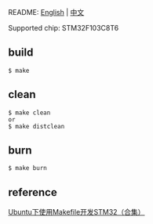 
README: [English](https://github.com/shellever/stm32-makefile-simple/blob/master/README.md) | [中文](https://github.com/shellever/stm32-makefile-simple/blob/master/README_zh.md)

Supported chip: STM32F103C8T6

## build
```
$ make
```

## clean
```
$ make clean
or
$ make distclean
```

## burn
```
$ make burn
```

## reference
[Ubuntu下使用Makefile开发STM32（合集）](http://www.stmcu.org.cn/module/forum/thread-603753-1-1.html)

